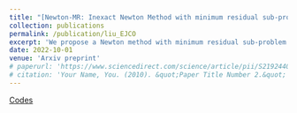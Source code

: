 ```yaml
---
title: "[Newton-MR: Inexact Newton Method with minimum residual sub-problem solver](https://www.sciencedirect.com/science/article/pii/S2192440622000119)"
collection: publications
permalink: /publication/liu_EJCO
excerpt: 'We propose a Newton method with minimum residual sub-problem solver that can be readily applied beyond convexity.'
date: 2022-10-01
venue: 'Arxiv preprint'
# paperurl: 'https://www.sciencedirect.com/science/article/pii/S2192440622000119'
# citation: 'Your Name, You. (2010). &quot;Paper Title Number 2.&quot; <i>Journal 1</i>. 1(2).'
---
```


[Codes](https://github.com/yangliu-op/Naive-Newton-MR)
